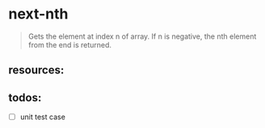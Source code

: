 # next-nth
> Gets the element at index n of array. If n is negative, the nth element from the end is returned.


## resources:

## todos:
- [ ] unit test case

